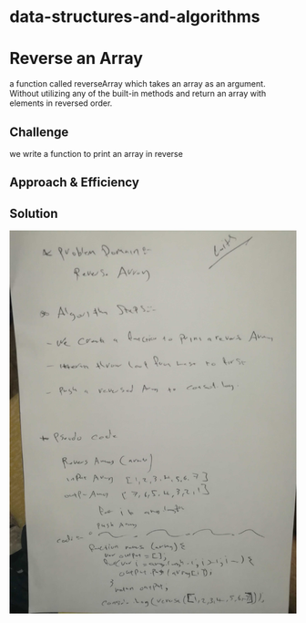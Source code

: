 # data-structures-and-algorithms

# Reverse an Array
 a function called reverseArray which takes an array as an argument. Without utilizing any of the built-in methods and return an array with elements in reversed order.

## Challenge
<!-- Description of the challenge -->
we write a function to print an array in reverse 

## Approach & Efficiency
<!-- What approach did you take? Why? What is the Big O space/time for this approach? -->



## Solution
<!-- Embedded whiteboard image -->

![IMAGE](asset/whiteB.jpg)